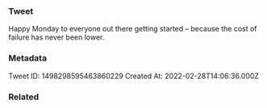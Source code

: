 ### Tweet
Happy Monday to everyone out there getting started – because the cost of failure has never been lower.

### Metadata
Tweet ID: 1498298595463860229
Created At: 2022-02-28T14:06:36.000Z

### Related


